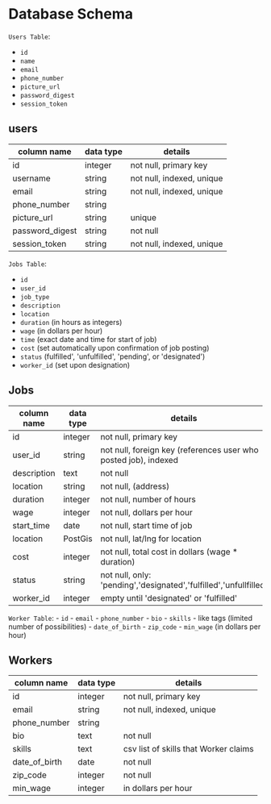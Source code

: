 # Database Schema

`Users Table`:
  - `id`
  - `name`
  - `email`
  - `phone_number`
  - `picture_url`
  - `password_digest`
  - `session_token`
## users
column name     | data type | details
----------------|-----------|-----------------------
id              | integer   | not null, primary key
username        | string    | not null, indexed, unique
email           | string    | not null, indexed, unique
phone_number    | string    |
picture_url     | string    | unique
password_digest | string    | not null
session_token   | string    | not null, indexed, unique

  `Jobs Table`:
   - `id`
   - `user_id`
   - `job_type`
   - `description`
   - `location`
   - `duration` (in hours as integers)
   - `wage` (in dollars per hour)
   - `time` (exact date and time for start of job)
   - `cost` (set automatically upon confirmation of job posting)
   - `status` (fulfilled', 'unfulfilled', 'pending', or 'designated')
   - `worker_id` (set upon designation)
## Jobs
 column name | data type | details
 ------------|-----------|-----------------------
 id          | integer   | not null, primary key
 user_id     | string    | not null, foreign key (references user who posted job), indexed
 description | text      | not null
 location    | string    | not null, (address)
 duration    | integer   | not null, number of hours
 wage        | integer   | not null, dollars per hour
 start_time  | date      | not null, start time of job
 location    | PostGis   | not null, lat/lng for location
 cost        | integer   | not null, total cost in dollars (wage * duration)
 status      | string    | not null, only: 'pending','designated','fulfilled','unfullfilled'
 worker_id   | integer   | empty until 'designated' or 'fulfilled'


   `Worker Table`:
    - `id`
    - `email`
    - `phone_number`
    - `bio`
    - `skills` - like tags (limited number of possibilities)
    - `date_of_birth`
    - `zip_code`
    - `min_wage` (in dollars per hour)

## Workers
column name  | data type | details
-------------|-----------|-----------------------
id           | integer   | not null, primary key
email        | string    | not null, indexed, unique
phone_number | string    |
bio          | text      | not null
skills       | text      | csv list of skills that Worker claims
date_of_birth| date      | not null
zip_code     | integer   | not null
min_wage     | integer   | in dollars per hour
